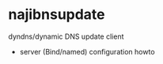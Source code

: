 najibnsupdate
=============

dyndns/dynamic DNS update client
+ server (Bind/named) configuration howto